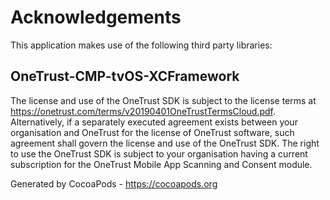 # Acknowledgements
This application makes use of the following third party libraries:

## OneTrust-CMP-tvOS-XCFramework

The license and use of the OneTrust SDK is subject to the license terms at https://onetrust.com/terms/v20190401OneTrustTermsCloud.pdf. Alternatively, if a separately executed agreement exists between your organisation and OneTrust for the license of OneTrust software, such agreement shall govern the license and use of the OneTrust SDK. The right to use the OneTrust SDK is subject to your organisation having a current subscription for the OneTrust Mobile App Scanning and Consent module.

Generated by CocoaPods - https://cocoapods.org
